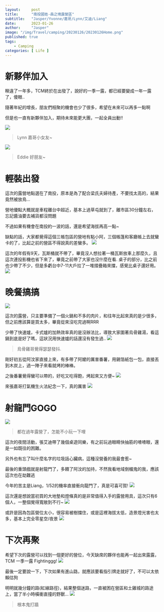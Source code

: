 ```yaml
---
layout:     post
title:      "南投國姓-森之境露營區"
subtitle:   "Jasper/Yvonne/嘉哥/Lynn/艾迪/Liang"
date:       2023-01-26
author:     "Jasper"
image: "/img/Travel/camping/20230126/20230126Home.png"
published: true
tags:
    - Camping
categories: [ Life ]
---
```


# 新夥伴加入

睽違了一年多，TCM終於在出發了，說好的一季一露，都已經要變成一年一露了，傻眼.. 

隨著年紀的增長，朋友們相聚的機會也少了很多，希望在未來可以再多一點啊

但是也一直有新夥伴加入，期待未來能更大團，一起全員出動!!

![](/img/Travel/camping/20230126/jiaCouple.png) 
> Lynn 嘉哥小女友~

![](/img/Travel/camping/20230126/liang.png) 
> Eddie 好朋友~

# 輕裝出發

這次的露營地點選在了南投，原本是為了配合梁氏夫婦待產，不要找太高的，結果竟然被放鳥...

營地優點大概就是車程離台中超近，基本上過草屯就到了，離市區30分鐘左右，忘記醬油要去補貨都沒問題

不過如果有機會在南投約一波的話，還是希望海拔再高一點~

缺點的話，大家都覺得這個三帳包區的營地有點小阿，三個帳篷和客廳帳上去就蠻卡的了，比起之前的營區不得說真的差蠻多。
![](/img/Travel/camping/20230126/nightShot.png) 

這次的年假有9天，瓦斯桶就不帶了，畢竟沒人想拉著一桶瓦斯放車上那麼久，且這次連投影機也省下來了，畢竟之前帶了大家也沒什麼在看.
桌子的部分，比之前也少帶了不少，但是多虧台中7-11大戶拉了一堆摺疊箱來擋，感覺比桌子還好用。
![](/img/Travel/camping/20230126/EqpPrepare.png) 

# 晚餐搞搞

![](/img/Travel/camping/20230126/Dinner.png) 

這次的露營，只主要準備了一個火鍋和不多的肉片，和往年比起來真的是少很多，但之前應該算是買太多，畢竟從來沒吃完過啊RRR

少帶了快速爐，卡式爐的加熱效率真的是沒辦法比，導致大家圍著烏骨雞湯，看這鍋到底是好了嗎，這狀況用快速爐的話還沒有發生過..
![](/img/Travel/camping/20230126/HotPot.png) 
> 烏骨雞哥覺得瑟瑟發抖.

剛好初五從阿汶家直接上來，有多帶了阿嬤的厲害番薯，用錫箔紙包一包，直接丟到木炭上，過一陣子來看就烤的棒棒。

之後番薯覺得蠻可以帶的，好吃又吃得飽，烤起來又方便~
![](/img/Travel/camping/20230126/SweetPotato.png) 

來張嘉哥打氣機生火法紀念一下，真的厲害
![](/img/Travel/camping/20230126/JiaBBQ.png) 


# 射龍門GOGO

![](/img/Travel/camping/20230126/game.png) 
> 都在過年露營了，怎能不小玩一下哩 

這次的夜間活動，張艾迪帶了幾個桌遊同樂，有之前玩過眼睛快抽筋的喳喳眼，還是一如既往的困難。

另外也有忘了叫什麼名字的垃圾話心臟病，這種沒營養的我最會惹~

最後的重頭戲就是射龍門了，多饋了阿汶的加持，不然我看地域倒楣鬼的我，應該這次也在劫難逃 

今年的苦主是Liang，1/52的機率直接衝向龍門了，真是可喜可賀!
![](/img/Travel/camping/20230126/game_loser.png) 

這次還是想說當初買的大地墊和燈條真的是非常值得入手的露營用具，這次只有6個人，一整個覺得寬敞到不行~
![](/img/Travel/camping/20230126/NightGroup.png) 

或許是因為包區營位太小，很容易被樹擋住，或是這裡海拔太低，造景燈光害也太多，基本上完全零星空/夜景
![](/img/Travel/camping/20230126/nightShot.png) 


# 下次再聚

希望下次的露營可以找到一個更好的營位，今天缺席的夥伴也能再一起出來露露，TCM 一季一露 Fightinggg!
![](/img/Travel/camping/20230126/group.png)

最後一定要說一下，下次如果有進山路，就應該要看指引牌走就好了，不可以太依賴估狗

明明就幾分鐘的路(紅線路徑)，結果整個迷路，一直被困在營區和土雞城的路途上，當了半小時橫衝直撞的野獸...
![](/img/Travel/camping/20230126/missroad.png)
> 根本鬼打牆
